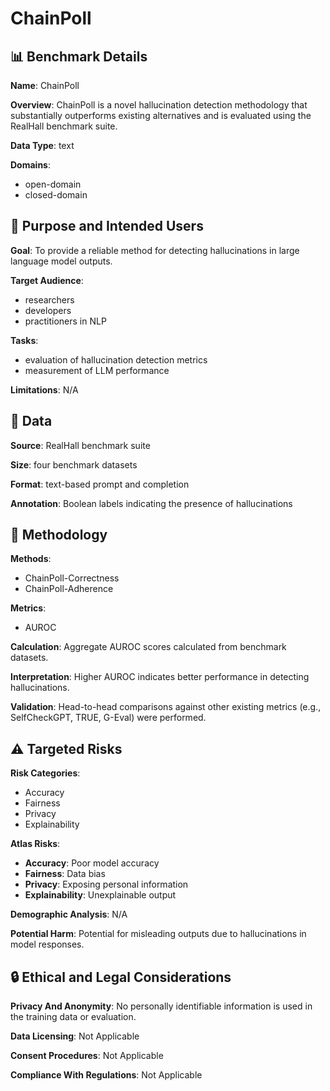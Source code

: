 # ChainPoll

## 📊 Benchmark Details

**Name**: ChainPoll

**Overview**: ChainPoll is a novel hallucination detection methodology that substantially outperforms existing alternatives and is evaluated using the RealHall benchmark suite.

**Data Type**: text

**Domains**:
- open-domain
- closed-domain

## 🎯 Purpose and Intended Users

**Goal**: To provide a reliable method for detecting hallucinations in large language model outputs.

**Target Audience**:
- researchers
- developers
- practitioners in NLP

**Tasks**:
- evaluation of hallucination detection metrics
- measurement of LLM performance

**Limitations**: N/A

## 💾 Data

**Source**: RealHall benchmark suite

**Size**: four benchmark datasets

**Format**: text-based prompt and completion

**Annotation**: Boolean labels indicating the presence of hallucinations

## 🔬 Methodology

**Methods**:
- ChainPoll-Correctness
- ChainPoll-Adherence

**Metrics**:
- AUROC

**Calculation**: Aggregate AUROC scores calculated from benchmark datasets.

**Interpretation**: Higher AUROC indicates better performance in detecting hallucinations.

**Validation**: Head-to-head comparisons against other existing metrics (e.g., SelfCheckGPT, TRUE, G-Eval) were performed.

## ⚠️ Targeted Risks

**Risk Categories**:
- Accuracy
- Fairness
- Privacy
- Explainability

**Atlas Risks**:
- **Accuracy**: Poor model accuracy
- **Fairness**: Data bias
- **Privacy**: Exposing personal information
- **Explainability**: Unexplainable output

**Demographic Analysis**: N/A

**Potential Harm**: Potential for misleading outputs due to hallucinations in model responses.

## 🔒 Ethical and Legal Considerations

**Privacy And Anonymity**: No personally identifiable information is used in the training data or evaluation.

**Data Licensing**: Not Applicable

**Consent Procedures**: Not Applicable

**Compliance With Regulations**: Not Applicable
